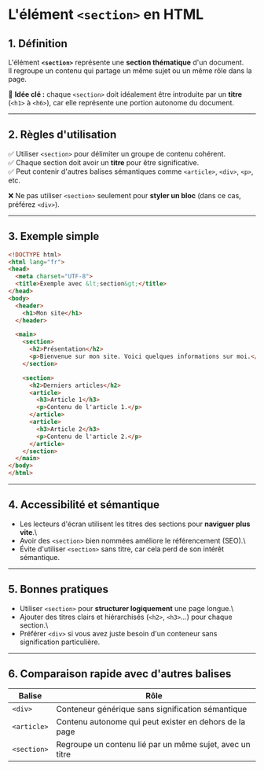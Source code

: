 # L'élément `<section>` en HTML

## 1. Définition

L'élément **`<section>`** représente une **section thématique** d'un
document.\
Il regroupe un contenu qui partage un même sujet ou un même rôle dans la
page.

📌 **Idée clé :** chaque `<section>` doit idéalement être introduite par
un **titre** (`<h1>` à `<h6>`), car elle représente une portion autonome
du document.

------------------------------------------------------------------------

## 2. Règles d'utilisation

✅ Utiliser `<section>` pour délimiter un groupe de contenu cohérent.\
✅ Chaque section doit avoir un **titre** pour être significative.\
✅ Peut contenir d'autres balises sémantiques comme `<article>`,
`<div>`, `<p>`, etc.

❌ Ne pas utiliser `<section>` seulement pour **styler un bloc** (dans
ce cas, préférez `<div>`).

------------------------------------------------------------------------

## 3. Exemple simple

``` html
<!DOCTYPE html>
<html lang="fr">
<head>
  <meta charset="UTF-8">
  <title>Exemple avec &lt;section&gt;</title>
</head>
<body>
  <header>
    <h1>Mon site</h1>
  </header>

  <main>
    <section>
      <h2>Présentation</h2>
      <p>Bienvenue sur mon site. Voici quelques informations sur moi.</p>
    </section>

    <section>
      <h2>Derniers articles</h2>
      <article>
        <h3>Article 1</h3>
        <p>Contenu de l'article 1.</p>
      </article>
      <article>
        <h3>Article 2</h3>
        <p>Contenu de l'article 2.</p>
      </article>
    </section>
  </main>
</body>
</html>
```

------------------------------------------------------------------------

## 4. Accessibilité et sémantique

-   Les lecteurs d'écran utilisent les titres des sections pour
    **naviguer plus vite**.\
-   Avoir des `<section>` bien nommées améliore le référencement (SEO).\
-   Évite d'utiliser `<section>` sans titre, car cela perd de son
    intérêt sémantique.

------------------------------------------------------------------------

## 5. Bonnes pratiques

-   Utiliser `<section>` pour **structurer logiquement** une page
    longue.\
-   Ajouter des titres clairs et hiérarchisés (`<h2>`, `<h3>`...) pour
    chaque section.\
-   Préférer `<div>` si vous avez juste besoin d'un conteneur sans
    signification particulière.

------------------------------------------------------------------------

## 6. Comparaison rapide avec d'autres balises

| Balise      | Rôle |
|-------------|------|
| `<div>`     | Conteneur générique sans signification sémantique |
| `<article>` | Contenu autonome qui peut exister en dehors de la page |
| `<section>` | Regroupe un contenu lié par un même sujet, avec un titre |
